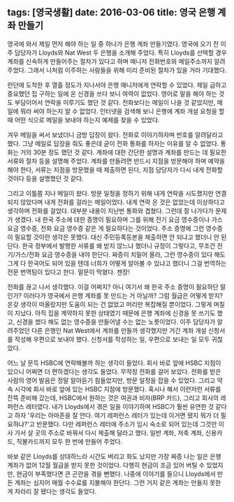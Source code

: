 tags: [영국생활]
date: 2016-03-06
title: 영국 은행 계좌 만들기
---
영국에 와서 제일 먼저 해야 하는 일 중 하나가 은행 계좌 만들기였다. 영국에 오기 전 이주 담당자가 Lloyds와 Nat West 두 은행을 소개해 주었다. 특히 Lloyds를 선택할 경우 계좌를 신속하게 만들어주는 절차가 있다고 하며 매니저 전화번호와 메일주소까지 알려주었다. 그래서 나처럼 이주하는 사람들을 위해 미리 준비된 절차가 있을 거라 기대했다.

런던에 도착한 후 열흘 정도가 지나서야 은행 매니저에게 연락할 수 있었다. 제일 급하고 중요했던 집 구하는 일에 온 신경을 쓰다 보니 여력이 없었다. 영어로 말을 해야 하는 것도 부담이어서 연락을 미루기도 했던 것 같다. 전화보다는 메일이 나을 것 같았지만, 메일에 뭐라 써야 하는지 알 수 없었다. 인터넷을 검색해 보니 은행에 계좌 개설 요청을 할 때 어떤 식으로 메일을 보내야 하는지 예제를 찾을 수 있었다.

겨우 메일을 써서 보냈더니 금방 답장이 왔다. 전화로 이야기하자며 번호를 알려달라고 했다. 그냥 메일로 답장을 줘도 좋은데 굳이 전화 통화를 하자는 이유를 알 수 없었다. 통화는 거의 30분 정도 했던 것 같다. 계좌에 대한 간단한 설명과 계좌를 만드는 데 필요한 서류와 절차 등을 설명해 주었다. 계좌를 만들려면 반드시 지점을 방문해야 하며 예약을 해야 한다, 서류는 지점을 방문했을 때 제출하면 된다, 지점 담당자가 다시 내게 전화할 것이다 등을 설명했던 것 같다.

그리고 이틀쯤 지나 메일이 왔다. 방문 일정을 정하기 위해 내게 연락을 시도했지만 연결되지 않았다며 내게 전화를 걸라는 메일이었다. 내게 연락 온 것은 없었는데 이상하다고 생각하며 전화를 걸었다. 대부분 내용이 지난번 통화와 겹쳤다. 그런데 잘 나가다가 문제가 생겼다. 내 한국 주소에 대한 증명이 필요하며 그를 위해 전기 요금 영수증이나 가스 요금 영수증, 전화 요금 영수증 같은 게 필요하다는 것이었다. 주소 증명에 그런 영수증이 필요할 것이란 생각은 못했다. 대신 주민등록등본을 제출하면 안 되냐고 했더니 안 된단다. 한국 정부에서 발행한 서류를 왜 받지 않느냐 했더니 규정이 그렇다고, 무조건 전기/가스/전화 요금 영수증을 내야 한단다. 짜증이 치밀어 올라, 그런 영수증이 있다 해도 그게 다 한국어도 되어 있을 텐데 너희가 어떻게 알아볼 수 있냐고 했더니 그걸 번역하는 전문 번역팀이 있다고 한다. 말문이 막혔다. 젠장!

전화를 끊고 나서 생각했다. 이걸 어쩌지? 아니 여기서 왜 한국 주소 증명이 필요하단 말인가? 이러다가 영국에서 은행 계좌를 못 만드는 거 아닐까? 그럼 월급은 어떻게 받지? 온갖 생각이 떠올랐지만 도움이 되는 건 없었고 머리만 복잡해질 뿐이었다. 그렇게 며칠이 지났다. 아직 집을 계약하지 못한 상태였기 때문에 은행 계좌에 신경을 못 쓰기도 했고, 신경을 썼다 해도 없는 영수증을 만들어낼 수는 없는 노릇이었다. 이주 담당자가 알려주었던 다른 은행인 Nat West에서 계좌를 만들까 생각했지만 거긴 계좌 개설 신청서를 작성해 우편으로 보내야 했다. 신청서를 작성하는 일, 우편으로 보내는 일 모두 귀찮았다.

어느 날 문득 HSBC에 연락해볼까 하는 생각이 들었다. 회사 바로 앞에 HSBC 지점이 있으니 어쩌면 더 편하겠다는 생각도 들었다. 무작정 전화를 걸어 보았다. 전화를 받은 사람의 영어 발음은 정말 알아듣기 힘들었지만, 방문 일정을 잡을 수 있었다. 그리고 약속 시각에 회사 바로 앞에 있는 HSBC 지점에 방문했다. 혹시나 해서 이런저런 서류를 잔뜩 준비해 갔는데, HSBC에서 원하는 것은 여권과 비자(BRP 카드), 그리고 회사의 레퍼런스 레터였다. 내가 Lloyds에서 겪은 일을 이야기하며 HSBC가 훨씬 유연한 것 같다고 하자 '우리는 아마존을 잘 안다. 여기 레퍼런스 레터가 있는데 이거면 됐지 뭐가 더 필요하냐?'고 반문했다. 다만 레퍼런스 레터에 주소가 임시 숙소로 되어 있는데 그것만 이사 가서 살 곳의 주소로 바꿔서 다시 제출해 달라고 했다. 일반 계좌, 저축 계좌, 신용카드, 직불카드까지 모두 한 번에 만들어 주었다.

바보 같은 Lloyds를 상대하느라 시간도 버리고 화도 났지만 가장 짜증 나는 일은 은행 계좌가 없어 12월 월급을 받지 못한 것이었다. 다행히 현금이 조금 있어 버틸 수 있었지만, 현금이 부족했다면 큰 곤란을 겪을 뻔했다. 나중에 이야기를 들으니 Lloyds에서 만든 계좌는 심지어 매월 수수료를 지불해야 한단다. 그런 거지 같은 계좌는 만들지 못한 게 차라리 잘 됐다는 생각도 들었다.
